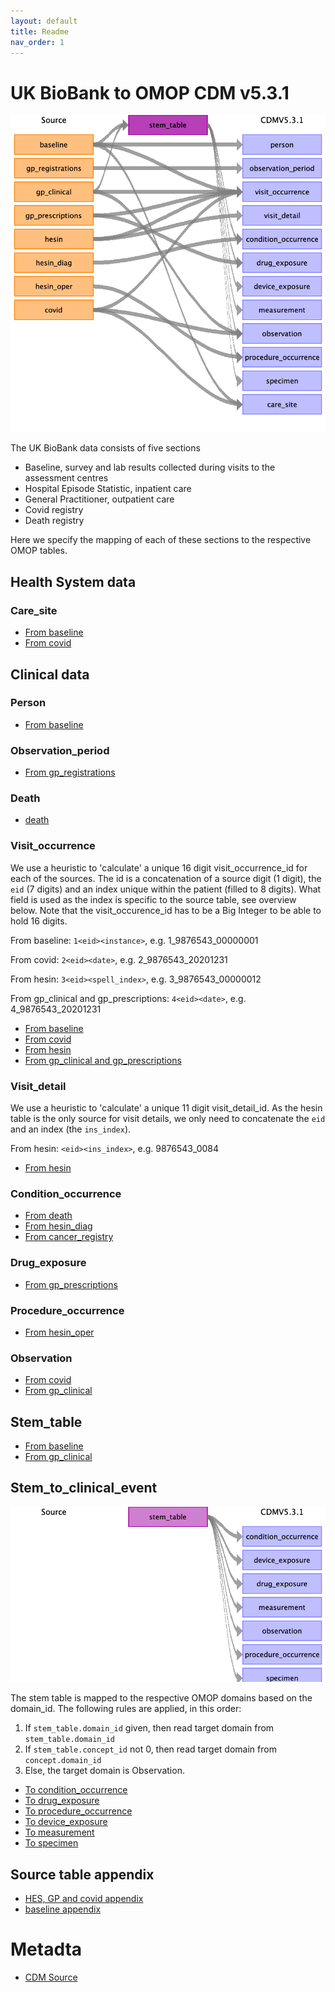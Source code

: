 ```yaml
---
layout: default
title: Readme
nav_order: 1
---
```


# UK BioBank to OMOP CDM v5.3.1

![](md_files/image25.png)

The UK BioBank data consists of five sections
- Baseline, survey and lab results collected during visits to the assessment centres
- Hospital Episode Statistic, inpatient care
- General Practitioner, outpatient care
- Covid registry
- Death registry

Here we specify the mapping of each of these sections to the respective OMOP tables.

## Health System data

### Care_site
- [From baseline](baseline_to_care_site.md)
- [From covid](covid_to_care_site.md)

## Clinical data

### Person
- [From baseline](baseline_to_person.md)

### Observation_period 
- [From gp_registrations](gp_registrations_to_observation_period.md)

### Death
- [death](death_to_death.md)

### Visit_occurrence
We use a heuristic to 'calculate' a unique 16 digit visit_occurrence_id for each of the sources.
The id is a concatenation of a source digit (1 digit), the `eid` (7 digits) and an index unique within the patient (filled to 8 digits).
What field is used as the index is specific to the source table, see overview below.
Note that the visit_occurence_id has to be a Big Integer to be able to hold 16 digits.

From baseline: `1<eid><instance>`, e.g. 1_9876543_00000001

From covid: `2<eid><date>`, e.g. 2_9876543_20201231

From hesin: `3<eid><spell_index>`, e.g. 3_9876543_00000012

From gp_clinical and gp_prescriptions: `4<eid><date>`, e.g. 4_9876543_20201231

- [From baseline](baseline_to_visit_occurrence.md)
- [From covid](covid_to_visit_occurrence.md)
- [From hesin](hesin_to_visit_occurrence.md)
- [From gp_clinical and gp_prescriptions](gp_clinical_prescriptions_to_visit_occurrence.md)

### Visit_detail
We use a heuristic to 'calculate' a unique 11 digit visit_detail_id.
As the hesin table is the only source for visit details, 
we only need to concatenate the `eid` and an index (the `ins_index`).

From hesin: `<eid><ins_index>`, e.g. 9876543_0084

- [From hesin](hesin_to_visit_detail.md)

### Condition_occurrence
- [From death](death_to_condition_occurrence.md)
- [From hesin_diag](hesin_diag_to_condition_occurrence.md)
- [From cancer_registry](cancer_register_to_condition_occurrence.md)

### Drug_exposure
- [From gp_prescriptions](gp_prescriptions_to_drug_exposure.md)

### Procedure_occurrence
- [From hesin_oper](hesin_oper_to_procedure_occurrence.md)

### Observation
- [From covid](covid_to_observation.md)
- [From gp_clinical](gp_clinical_to_observation.md)

## Stem_table
- [From baseline](baseline_to_stem_table.md)
- [From gp_clinical](gp_clinical_to_stem_table.md)

## Stem_to_clinical_event
![](md_files/stem_image.png)

The stem table is mapped to the respective OMOP domains based on the domain_id.
The following rules are applied, in this order:

1. If `stem_table.domain_id` given, then read target domain from `stem_table.domain_id`
2. If `stem_table.concept_id` not 0, then read target domain from `concept.domain_id`
3. Else, the target domain is Observation.

- [To condition_occurrence](stem_to_condition_occurrence.md)
- [To drug_exposure](stem_to_drug_exposure.md)
- [To procedure_occurrence](stem_to_procedure_occurrence.md)
- [To device_exposure](stem_to_device_exposure.md)
- [To measurement](stem_to_measurement.md)
- [To specimen](stem_to_specimen.md)
    
## Source table appendix
- [HES, GP and covid appendix](source_appendix.md)
- [baseline appendix](baseline_source_appendix.md)

# Metadta
- [CDM Source](cdm_source.md)